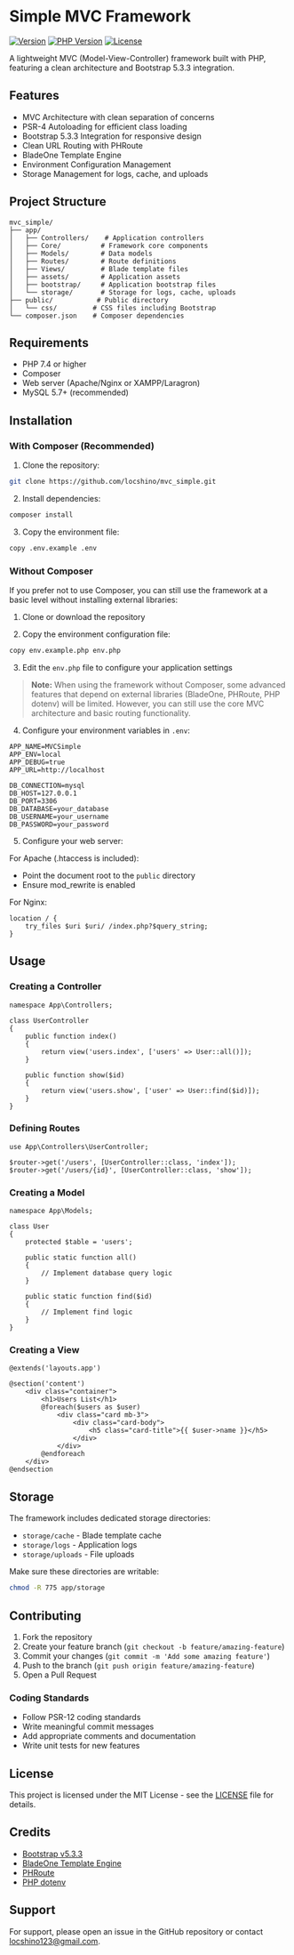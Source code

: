 # Simple MVC Framework

[![Version](https://img.shields.io/badge/version-1.0.0-blue.svg)](https://github.com/locshino/mvc_simple)
[![PHP Version](https://img.shields.io/badge/PHP-7.4%2B-blue.svg)](https://php.net)
[![License](https://img.shields.io/badge/license-MIT-green.svg)](LICENSE)

A lightweight MVC (Model-View-Controller) framework built with PHP, featuring a clean architecture and Bootstrap 5.3.3 integration.

## Features

- MVC Architecture with clean separation of concerns
- PSR-4 Autoloading for efficient class loading
- Bootstrap 5.3.3 Integration for responsive design
- Clean URL Routing with PHRoute
- BladeOne Template Engine
- Environment Configuration Management
- Storage Management for logs, cache, and uploads

## Project Structure

```
mvc_simple/
├── app/
│   ├── Controllers/    # Application controllers
│   ├── Core/          # Framework core components
│   ├── Models/        # Data models
│   ├── Routes/        # Route definitions
│   ├── Views/         # Blade template files
│   ├── assets/        # Application assets
│   ├── bootstrap/     # Application bootstrap files
│   └── storage/       # Storage for logs, cache, uploads
├── public/           # Public directory
│   └── css/         # CSS files including Bootstrap
└── composer.json    # Composer dependencies
```

## Requirements

- PHP 7.4 or higher
- Composer
- Web server (Apache/Nginx or XAMPP/Laragron)
- MySQL 5.7+ (recommended)

## Installation

### With Composer (Recommended)

1. Clone the repository:
```bash
git clone https://github.com/locshino/mvc_simple.git
```

2. Install dependencies:
```bash
composer install
```

3. Copy the environment file:
```bash
copy .env.example .env
```

### Without Composer

If you prefer not to use Composer, you can still use the framework at a basic level without installing external libraries:

1. Clone or download the repository

2. Copy the environment configuration file:
```bash
copy env.example.php env.php
```

3. Edit the `env.php` file to configure your application settings

> **Note:** When using the framework without Composer, some advanced features that depend on external libraries (BladeOne, PHRoute, PHP dotenv) will be limited. However, you can still use the core MVC architecture and basic routing functionality.

4. Configure your environment variables in `.env`:
```env
APP_NAME=MVCSimple
APP_ENV=local
APP_DEBUG=true
APP_URL=http://localhost

DB_CONNECTION=mysql
DB_HOST=127.0.0.1
DB_PORT=3306
DB_DATABASE=your_database
DB_USERNAME=your_username
DB_PASSWORD=your_password
```

5. Configure your web server:

For Apache (.htaccess is included):
- Point the document root to the `public` directory
- Ensure mod_rewrite is enabled

For Nginx:
```nginx
location / {
    try_files $uri $uri/ /index.php?$query_string;
}
```

## Usage

### Creating a Controller

```php:c:\Laragron\www\mvc_simple\app\Controllers\UserController.php
namespace App\Controllers;

class UserController
{
    public function index()
    {
        return view('users.index', ['users' => User::all()]);
    }

    public function show($id)
    {
        return view('users.show', ['user' => User::find($id)]);
    }
}
```

### Defining Routes

```php:c:\Laragron\www\mvc_simple\app\Routes\web.php
use App\Controllers\UserController;

$router->get('/users', [UserController::class, 'index']);
$router->get('/users/{id}', [UserController::class, 'show']);
```

### Creating a Model

```php:c:\Laragron\www\mvc_simple\app\Models\User.php
namespace App\Models;

class User
{
    protected $table = 'users';
    
    public static function all()
    {
        // Implement database query logic
    }
    
    public static function find($id)
    {
        // Implement find logic
    }
}
```

### Creating a View

```php:c:\Laragron\www\mvc_simple\app\Views\users\index.blade.php
@extends('layouts.app')

@section('content')
    <div class="container">
        <h1>Users List</h1>
        @foreach($users as $user)
            <div class="card mb-3">
                <div class="card-body">
                    <h5 class="card-title">{{ $user->name }}</h5>
                </div>
            </div>
        @endforeach
    </div>
@endsection
```

## Storage

The framework includes dedicated storage directories:

- `storage/cache` - Blade template cache
- `storage/logs` - Application logs
- `storage/uploads` - File uploads

Make sure these directories are writable:
```bash
chmod -R 775 app/storage
```

## Contributing

1. Fork the repository
2. Create your feature branch (`git checkout -b feature/amazing-feature`)
3. Commit your changes (`git commit -m 'Add some amazing feature'`)
4. Push to the branch (`git push origin feature/amazing-feature`)
5. Open a Pull Request

### Coding Standards

- Follow PSR-12 coding standards
- Write meaningful commit messages
- Add appropriate comments and documentation
- Write unit tests for new features

## License

This project is licensed under the MIT License - see the [LICENSE](LICENSE) file for details.

## Credits

- [Bootstrap v5.3.3](https://getbootstrap.com/)
- [BladeOne Template Engine](https://github.com/EFTEC/BladeOne)
- [PHRoute](https://github.com/mrjgreen/phroute)
- [PHP dotenv](https://github.com/vlucas/phpdotenv)

## Support

For support, please open an issue in the GitHub repository or contact [locshino123@gmail.com](mailto:locshino123@gmail.com).
```
